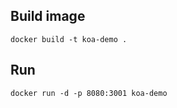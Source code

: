 ## Build image
```
docker build -t koa-demo .
```

## Run
```
docker run -d -p 8080:3001 koa-demo
```